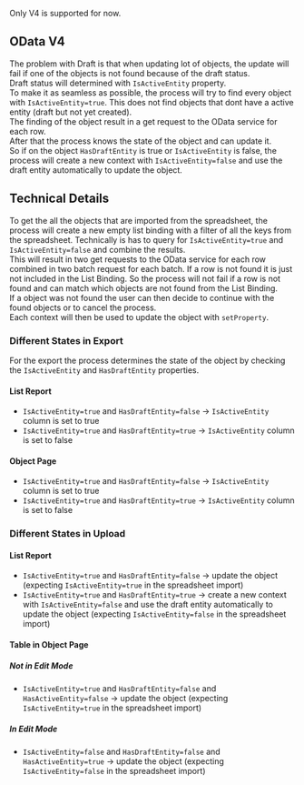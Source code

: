 Only V4 is supported for now.

## OData V4

The problem with Draft is that when updating lot of objects, the update will fail if one of the objects is not found because of the draft status.  
Draft status will determined with `IsActiveEntity` property.  
To make it as seamless as possible, the process will try to find every object with `IsActiveEntity=true`. This does not find objects that dont have a active entity (draft but not yet created).  
The finding of the object result in a get request to the OData service for each row.  
After that the process knows the state of the object and can update it.  
So if on the object `HasDraftEntity` is true or `IsActiveEntity` is false, the process will create a new context with `IsActiveEntity=false` and use the draft entity automatically to update the object.

## Technical Details

To get the all the objects that are imported from the spreadsheet, the process will create a new empty list binding with a filter of all the keys from the spreadsheet.
Technically is has to query for `IsActiveEntity=true` and `IsActiveEntity=false` and combine the results.  
This will result in two get requests to the OData service for each row combined in two batch request for each batch.
If a row is not found it is just not included in the List Binding.
So the process will not fail if a row is not found and can match which objects are not found from the List Binding.  
If a object was not found the user can then decide to continue with the found objects or to cancel the process.  
Each context will then be used to update the object with `setProperty`.

### Different States in Export

For the export the process determines the state of the object by checking the `IsActiveEntity` and `HasDraftEntity` properties.

#### List Report

- `IsActiveEntity=true` and `HasDraftEntity=false` -> `IsActiveEntity` column is set to true
- `IsActiveEntity=true` and `HasDraftEntity=true` -> `IsActiveEntity` column is set to false

#### Object Page

- `IsActiveEntity=true` and `HasDraftEntity=false` -> `IsActiveEntity` column is set to true
- `IsActiveEntity=true` and `HasDraftEntity=true` -> `IsActiveEntity` column is set to false

### Different States in Upload

#### List Report

- `IsActiveEntity=true` and `HasDraftEntity=false` -> update the object (expecting `IsActiveEntity=true` in the spreadsheet import)
- `IsActiveEntity=true` and `HasDraftEntity=true` -> create a new context with `IsActiveEntity=false` and use the draft entity automatically to update the object (expecting `IsActiveEntity=false` in the spreadsheet import)

#### Table in Object Page

##### Not in Edit Mode

- `IsActiveEntity=true` and `HasDraftEntity=false` and `HasActiveEntity=false` -> update the object (expecting `IsActiveEntity=true` in the spreadsheet import)

##### In Edit Mode

- `IsActiveEntity=false` and `HasDraftEntity=false` and `HasActiveEntity=true` -> update the object (expecting `IsActiveEntity=false` in the spreadsheet import)
